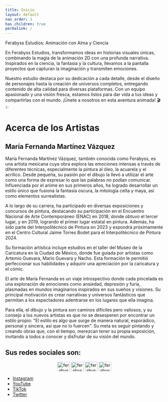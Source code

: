 ```yaml
---
title: Inicio
layout: default
nav_order: 1
has_children: true
permalink: /
---
```


Ferabyss Estudios: Animación con Alma y Ciencia

En Ferabyss Estudios, transformamos ideas en historias visuales únicas, combinando la magia de la animación 2D con una profunda narrativa. Inspirados en la ciencia, la fantasía y la cultura, llevamos a la pantalla proyectos que capturan la imaginación y transmiten emociones.

Nuestro estudio destaca por su dedicación a cada detalle, desde el diseño de personajes hasta la creación de universos completos, entregando contenido de alta calidad para diversas plataformas. Con un equipo apasionado y una visión fresca, estamos listos para dar vida a tus ideas y compartirlas con el mundo. ¡Únete a nosotros en esta aventura animada! 🎬✨


# Acerca de los Artistas

## María Fernanda Martínez Vázquez
 
María Fernanda Martínez Vázquez, también conocida como Ferabyss, es una artista mexicana cuya obra explora las emociones intensas a través de diferentes técnicas, especialmente la pintura al óleo, la acuarela y el acrílico. Desde pequeña, su pasión por el dibujo la llevó a utilizar el arte como una forma de expresar lo que las palabras no podían comunicar. Influenciada por el anime en sus primeros años, ha logrado desarrollar un estilo único que fusiona la fantasía oscura, la mitología celta y maya, así como elementos surrealistas.

A lo largo de su carrera, ha participado en diversas exposiciones y concursos de pintura, destacando su participación en el Encuentro Nacional de Arte Contemporáneo (ENAC) en 2018, donde obtuvo el tercer lugar, y en 2019, logrando el primer lugar estatal en pintura. Además, ha sido parte del Interpolitécnico de Pintura en 2023 y expondrá próximamente en el Centro Cultural Jaime Torres Bodet para el Interpolitécnico de Pintura 2024.

Su formación artística incluye estudios en el taller del Museo de la Caricatura en la Ciudad de México, donde fue guiada por artistas como Artemio Guevara, Mario Guevara y Nacho. Esta formación le permitió perfeccionar sus habilidades y adquirir una apreciación por la caricatura y el cómic.

El arte de María Fernanda es un viaje introspectivo donde cada pincelada es una exploración de emociones como ansiedad, depresión y furia, plasmadas en mundos imaginarios inspirados en sus sueños y visiones. Su principal motivación es crear narrativas y universos fantásticos que permitan a los espectadores adentrarse en los lugares que ella imagina.

Para ella, el dibujo y la pintura son caminos difíciles pero valiosos, y su consejo a los nuevos artistas es que no se desesperen por encontrar un estilo propio: "El estilo es algo que surge de manera natural, esporádico, personal y sincera, así que no lo fuercen". Su meta es seguir pintando y creando obras que, con el tiempo, merezcan tener su propia exposición, invitando a todos a conocer y disfrutar de su visión del mundo.

## Sus redes sociales son:
<p align="center">
<a href="https://twitter.com/ferabyss" target="blank"><img align="center" src="https://raw.githubusercontent.com/rahuldkjain/github-profile-readme-generator/master/src/images/icons/Social/twitter.svg" alt="ferabyss" height="30" width="40" /></a>
<a href="https://fb.com/ferabyss" target="blank"><img align="center" src="https://raw.githubusercontent.com/rahuldkjain/github-profile-readme-generator/master/src/images/icons/Social/facebook.svg" alt="ferabyss" height="30" width="40" /></a>
<a href="https://instagram.com/ferabyss/" target="blank"><img align="center" src="https://raw.githubusercontent.com/rahuldkjain/github-profile-readme-generator/master/src/images/icons/Social/instagram.svg" alt="ferabyss" height="30" width="40" /></a>
<a href="https://www.youtube.com/@ferabyss" target="blank"><img align="center" src="https://raw.githubusercontent.com/rahuldkjain/github-profile-readme-generator/master/src/images/icons/Social/youtube.svg" alt="ferabyss" height="30" width="40" /></a>
</p>

- [Instagram](https://instagram.com/Ferabyss)
- [YouTube](https://youtube.com/@ferabyss)
- [TikTok](https://www.tiktok.com/@ferabyss)
- [Twitter](https://x.com/ferabyss)
